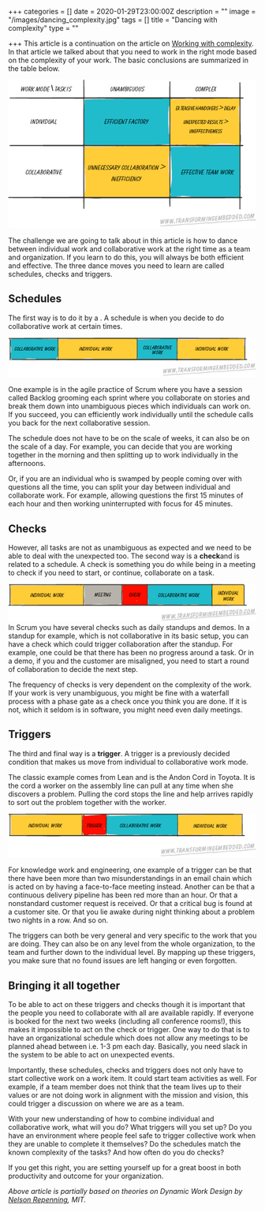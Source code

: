 +++
categories = []
date = 2020-01-29T23:00:00Z
description = ""
image = "/images/dancing_complexity.jpg"
tags = []
title = "Dancing with complexity"
type = ""

+++
This article is a continuation on the article on [Working with complexity](../working-with-complexity/ "Working with complexity"). In that article we talked about that you need to work in the right mode based on the complexity of your work. The basic conclusions are summarized in the table below.

![](static/images/grid.png)

The challenge we are going to talk about in this article is how to dance between individual work and collaborative work at the right time as a team and organization. If you learn to do this, you will always be both efficient and effective. The three dance moves you need to learn are called schedules, checks and triggers.

## Schedules

The first way is to do it by a . A schedule is when you decide to do collaborative work at certain times.

![](static/images/schedules_1.png)

One example is in the agile practice of Scrum where you have a session called Backlog grooming each sprint where you collaborate on stories and break them down into unambiguous pieces which individuals can work on. If you succeed, you can efficiently work individually until the schedule calls you back for the next collaborative session.

The schedule does not have to be on the scale of weeks, it can also be on the scale of a day. For example, you can decide that you are working together in the morning and then splitting up to work individually in the afternoons.

Or, if you are an individual who is swamped by people coming over with questions all the time, you can split your day between individual and collaborate work. For example, allowing questions the first 15 minutes of each hour and then working uninterrupted with focus for 45 minutes.

## Checks

However, all tasks are not as unambiguous as expected and we need to be able to deal with the unexpected too. The second way is a **check**and is related to a schedule. A check is something you do while being in a meeting to check if you need to start, or continue, collaborate on a task.

![](static/images/schedules_2.png)  
In Scrum you have several checks such as daily standups and demos. In a standup for example, which is not collaborative in its basic setup, you can have a check which could trigger collaboration after the standup. For example, one could be that there has been no progress around a task. Or in a demo, if you and the customer are misaligned, you need to start a round of collaboration to decide the next step.

The frequency of checks is very dependent on the complexity of the work. If your work is very unambiguous, you might be fine with a waterfall process with a phase gate as a check once you think you are done. If it is not, which it seldom is in software, you might need even daily meetings.

## Triggers

The third and final way is a **trigger**. A trigger is a previously decided condition that makes us move from individual to collaborative work mode.

The classic example comes from Lean and is the Andon Cord in Toyota. It is the cord a worker on the assembly line can pull at any time when she discovers a problem. Pulling the cord stops the line and help arrives rapidly to sort out the problem together with the worker.

![](static/images/schedules_3.png)

For knowledge work and engineering, one example of a trigger can be that there have been more than two misunderstandings in an email chain which is acted on by having a face-to-face meeting instead. Another can be that a continuous delivery pipeline has been red more than an hour. Or that a nonstandard customer request is received. Or that a critical bug is found at a customer site. Or that you lie awake during night thinking about a problem two nights in a row. And so on.

The triggers can both be very general and very specific to the work that you are doing. They can also be on any level from the whole organization, to the team and further down to the individual level. By mapping up these triggers, you make sure that no found issues are left hanging or even forgotten.

## Bringing it all together

To be able to act on these triggers and checks though it is important that the people you need to collaborate with all are available rapidly. If everyone is booked for the next two weeks (including all conference rooms!), this makes it impossible to act on the check or trigger. One way to do that is to have an organizational schedule which does not allow any meetings to be planned ahead between i.e. 1-3 pm each day. Basically, you need slack in the system to be able to act on unexpected events.

Importantly, these schedules, checks and triggers does not only have to start collective work on a work item. It could start team activities as well. For example, if a team member does not think that the team lives up to their values or are not doing work in alignment with the mission and vision, this could trigger a discussion on where we are as a team.

With your new understanding of how to combine individual and collaborative work, what will you do? What triggers will you set up? Do you have an environment where people feel safe to trigger collective work when they are unable to complete it themselves? Do the schedules match the known complexity of the tasks? And how often do you do checks?

If you get this right, you are setting yourself up for a great boost in both productivity and outcome for your organization.

_Above article is partially based on theories on Dynamic Work Design by_ [_Nelson Repenning_](https://mitsloan.mit.edu/faculty/directory/nelson-p-repenning)_, MIT._